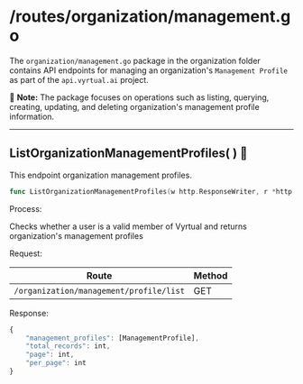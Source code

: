 # /routes/organization/management.go

The `organization/management.go` package in the organization folder contains API endpoints for managing an organization's `Management Profile` as part of the `api.vyrtual.ai` project.

📝 **Note:** The package focuses on operations such as listing, querying, creating, updating, and deleting organization's management profile information.

---

## ListOrganizationManagementProfiles( ) 🚀

This endpoint organization management profiles.

```go
func ListOrganizationManagementProfiles(w http.ResponseWriter, r *http.Request, ctx *service.Service) error { ... }
```

Process:

Checks whether a user is a valid member of
Vyrtual and returns organization's management
profiles

Request:

| Route                                   | Method |
| --------------------------------------- | ------ |
| `/organization/management/profile/list` | GET    |

Response:

```typescript
{
    "management_profiles": [ManagementProfile],
    "total_records": int,
    "page": int,
    "per_page": int
}
```
